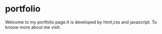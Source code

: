 # portfolio
Welcome to my portfolio page.It is developed by html,css and javascript. To knoow more about me visit:  
